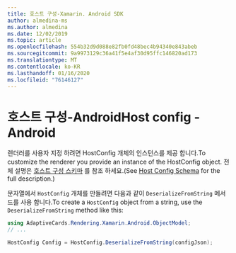```yaml
---
title: 호스트 구성-Xamarin. Android SDK
author: almedina-ms
ms.author: almedina
ms.date: 12/02/2019
ms.topic: article
ms.openlocfilehash: 554b32d9d088e82fb0fd48bec4b94340e843abeb
ms.sourcegitcommit: 9a9973129c36a41f5e4af30d95ffc146820ad173
ms.translationtype: MT
ms.contentlocale: ko-KR
ms.lasthandoff: 01/16/2020
ms.locfileid: "76146127"
---
```

# <a name="host-config---android"></a><span data-ttu-id="ccaf0-102">호스트 구성-Android</span><span class="sxs-lookup"><span data-stu-id="ccaf0-102">Host config - Android</span></span>

<span data-ttu-id="ccaf0-103">렌더러를 사용자 지정 하려면 HostConfig 개체의 인스턴스를 제공 합니다.</span><span class="sxs-lookup"><span data-stu-id="ccaf0-103">To customize the renderer you provide an instance of the HostConfig object.</span></span> <span data-ttu-id="ccaf0-104">전체 설명은 [호스트 구성 스키마](../../../../rendering-cards/host-config.md) 를 참조 하세요.</span><span class="sxs-lookup"><span data-stu-id="ccaf0-104">(See [Host Config Schema](../../../../rendering-cards/host-config.md) for the full description.)</span></span>

<span data-ttu-id="ccaf0-105">문자열에서 ```HostConfig``` 개체를 만들려면 다음과 같이 ```DeserializeFromString``` 메서드를 사용 합니다.</span><span class="sxs-lookup"><span data-stu-id="ccaf0-105">To create a ```HostConfig``` object from a string, use the ```DeserializeFromString``` method like this:</span></span>

```csharp
using AdaptiveCards.Rendering.Xamarin.Android.ObjectModel;
// ...

HostConfig Config = HostConfig.DeserializeFromString(configJson);
```